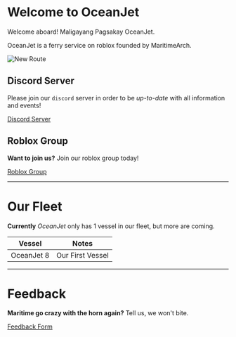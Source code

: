 
# Welcome to OceanJet

Welcome aboard! Maligayang Pagsakay OceanJet.

OceanJet is a ferry service on roblox founded by MaritimeArch.

![New Route](https://OceanJet.github.io/PABLO.png)

## Discord Server 

Please join our `discord` server in order to be _up-to-date_ with all information and events!


[Discord Server](https://discord.gg/ghJh5D8)


## Roblox Group

**Want to join us?**
Join our roblox group today!

[Roblox Group](https://www.roblox.com/groups/7711744/OJ-Oceanjet-Philippines-Roblox)

---
# Our Fleet

**Currently** _OceanJet_ only has 1 vessel in our fleet, but more are coming.

Vessel | Notes
-------|------
OceanJet 8 | Our First Vessel

---
# Feedback

**Maritime go crazy with the horn again?** Tell us, we won't bite.

[Feedback Form](tempfeedback.md)
